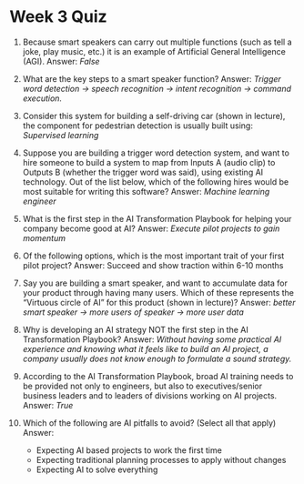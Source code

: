 # Week 3 Quiz

1. Because smart speakers can carry out multiple functions (such as tell a joke, play music, etc.) it is an example of Artificial General Intelligence (AGI). Answer: _False_

2. What are the key steps to a smart speaker function? Answer: _Trigger word detection -> speech recognition -> intent recognition -> command execution._

3. Consider this system for building a self-driving car (shown in lecture), the component for pedestrian detection is usually built using: _Supervised learning_

4. Suppose you are building a trigger word detection system, and want to hire someone to build a system to map from Inputs A (audio clip) to Outputs B (whether the trigger word was said), using existing AI technology. Out of the list below, which of the following hires would be most suitable for writing this software? Answer: _Machine learning engineer_

5. What is the first step in the AI Transformation Playbook for helping your company become good at AI? Answer: _Execute pilot projects to gain momentum_

6. Of the following options, which is the most important trait of your first pilot project? Answer: Succeed and show traction within 6-10 months

7. Say you are building a smart speaker, and want to accumulate data for your product through having many users. Which of these represents the “Virtuous circle of AI” for this product (shown in lecture)? Answer: _better smart speaker -> more users of speaker -> more user data_

8. Why is developing an AI strategy NOT the first step in the AI Transformation Playbook? Answer: _Without having some practical AI experience and knowing what it feels like to build an AI project, a company usually does not know enough to formulate a sound strategy._

9. According to the AI Transformation Playbook, broad AI training needs to be provided not only to engineers, but also to executives/senior business leaders and to leaders of divisions working on AI projects. Answer: _True_

10. Which of the following are AI pitfalls to avoid? (Select all that apply) Answer:

    - Expecting AI based projects to work the first time
    - Expecting traditional planning processes to apply without changes
    - Expecting AI to solve everything
